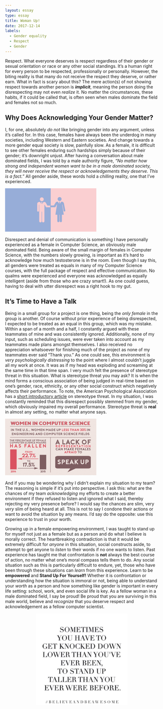 ```yaml
---
layout: essay
type: essay
title: Woman Up!
date: 2017-12-14
labels:
  - Gender equality
  - Respect
  - Gender
---
```


Respect. What everyone deserves is respect regardless of their gender or sexual orientation or race or any other social standings. It’s a human right for every person to be respected, professionally or personally. However, the biting reality is that many do not receive the respect they deserve, or rather earn. What in fact is scary about this? The mere action(s) of not showing respect towards another person is **_implicit_**, meaning the person doing the disrespecting may not even *realize* it. No matter the circumstances, these habits, if it could be called that, is often seen when males dominate the field and females not so much. 

## Why Does Acknowledging Your Gender Matter?
I, for one, absolutely *do not* like bringing gender into any argument, unless it’s called for. In this case, females have always been the underdog in many societies, including Western and Eastern societies. And change towards a more gender equal society is slow, painfully slow. As a female, it is difficult to see other females enduring such hardships simply because of their gender; it’s downright unjust. After having a conversation about male dominated fields, I was told by a male authority figure, *“No matter how strong and independent women want to be in a male dominated society, they will never receive the respect or acknowledgements they deserve. This is a fact.”* All gender aside, these words hold a *chilling* reality, one that I’ve experienced.

<img class="ui left floated image" width="300" src="../images/genderequality.png">

Disrespect and denial of communication is something I have personally experienced as a female in Computer Science, an obviously male dominated field. Being aware of the small margin of females in Computer Science, with the numbers slowly growing, is important as it’s hard to acknowledge how much testosterone is in the room. Even though I say this, all genders were treated as equals in many of my Computer Science courses, with the full package of respect and effective communication. No qualms were experienced and everyone was acknowledged as equally intelligent (aside from those who are crazy smart!). As one could guess, having to deal with utter disrespect was a right hook to my gut. 

## It’s Time to Have a Talk 
Being in a small group for a project is one thing, being the *only female* in the group is another. Of course without prior experience of being disrespected, I expected to be treated as an equal in this group, which was my mistake. Within a span of a month and a half, I constantly argued with these teammates of mine and was consistently ignored. Additionally, none of my input, such as scheduling issues, were ever taken into account as my teammates made plans amongst themselves. I also received no appreciation whatsoever for finishing much of the project as none of my teammates ever said “Thank you.” As one could see, this environment is *_very psychologically distressing_* to the point where I almost couldn’t juggle all my work at once. It was as if my head was exploding and screaming at the same time in that time span. I very much felt the presence of stereotype threat in this situation. What is stereotype threat you may ask? It is when the mind forms a conscious association of being judged in real-time based on one’s gender, race, ethnicity, or any other social construct which negatively affects their performance. To note, the American Psychological Association has a [short introductory article](http://www.apa.org/research/action/stereotype.aspx) on stereotype threat. In my situation, I was constantly reminded that this disrespect possibly stemmed from my gender, which obviously impaired my overall performance. Stereotype threat is **real** in almost any setting, no matter what anyone says. 

<img class="ui right floated image" width="300" src="../images/womencs.png">

And if you may be wondering why I didn’t explain my situation to my team? The reasoning is simple if it’s put into perspective. I ask this: what are the chances of my team *acknowledging* my efforts to create a better environment if they refused to listen and ignored what I said, thereby rejecting my very presence before? I would say the chances are slim, very *very* slim of being heard at all. This is not to say I condone their actions or want to avoid the situation by any means. I’d say do the opposite: use this experience to trust in your worth. 

Growing up in a female empowering environment, I was taught to stand up for myself not just as a female but as a person and do what I believe is morally correct. The heartbreaking contradiction is that it would be extremely difficult for *_anyone_* in this situation, social constructs aside, to attempt to get anyone to *listen* to their words if no one wants to listen. Past experience has taught me that confrontation is **not** always the best course of action, no matter what one’s moral compass tells them to do. Any social situation such as this is particularly difficult to endure, yet, those who have been through these situations can *learn* from this experience. Learn to be **empowered** and **Stand Up For Yourself!** Whether it is confrontation or understanding how the situation is immoral or not, being able to understand your *worth* as a person and how something like gender is important in every life setting: school, work, and even social life is key. As a fellow woman in a male dominated field, I say be proud! Be proud that you are surviving in this male world, believe and *recognize* that you deserve respect and acknowledgement as a fellow computer scientist. 

<p align="center">
  <img class="ui centered image" width="300" src="../images/womanempowerment.jpg">
</p>